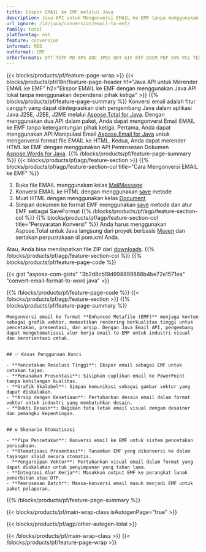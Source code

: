 ```yaml
---
title: Ekspor EMAIL ke EMF melalui Java
description: Java API untuk Mengonversi EMAIL ke EMF tanpa menggunakan Microsoft Word atau Outlook
url_ignore: /id/java/conversion/email-to-emf/
family: total
platformtag: net
feature: conversion
informat: MSG
outformat: EMF
otherformats: OTT TIFF MD XPS DOC JPEG ODT GIF RTF DOCM PDF SVG PCL TEXT PS DOCX DOT EPUB WORDML FLATOPC PNG EMF DOTX DOTM
---
```

{{< blocks/products/pf/feature-page-wrap >}}
{{< blocks/products/pf/i18n/feature-page-header h1="Java API untuk Merender EMAIL ke EMF" h2="Ekspor EMAIL ke EMF dengan menggunakan Java API lokal tanpa menggunakan dependensi pihak ketiga" >}}
{{% blocks/products/pf/feature-page-summary %}}
Konversi email adalah fitur canggih yang dapat diintegrasikan oleh pengembang Java dalam aplikasi Java J2SE, J2EE, J2ME melalui [Aspose.Total for Java](https://products.aspose.com/total/java/). Dengan menggunakan dua API dalam paket, Anda dapat mengonversi Email EMAIL ke EMF tanpa ketergantungan pihak ketiga. Pertama, Anda dapat menggunakan API Manipulasi Email [Aspose.Email for Java](https://products.aspose.com/email/java/) untuk mengonversi format file EMAIL ke HTML. Kedua, Anda dapat merender HTML ke EMF dengan menggunakan API Pemrosesan Dokumen [Aspose.Words for Java](https://products.aspose.com/words/java/).
{{% /blocks/products/pf/feature-page-summary  %}}
{{< blocks/products/pf/agp/feature-section >}}
{{% blocks/products/pf/agp/feature-section-col title="Cara Mengonversi EMAIL ke EMF" %}}
1. Buka file EMAIL menggunakan kelas [MailMessage](https://reference.aspose.com/email/java/com.aspose.email/mailmessage)
2. Konversi EMAIL ke HTML dengan menggunakan [save](https://reference.aspose.com/email/java/com.aspose.email/MailMessage#save(java.io.OutputStream,%20com.aspose.email.SaveOptions)) metode
3. Muat HTML dengan menggunakan kelas [Document](https://reference.aspose.com/words/java/com.aspose.words/Document)
4. Simpan dokumen ke format EMF menggunakan [save](https://reference.aspose.com/words/java/com.aspose.words/Document#save(java.lang.String,com.aspose.words.SaveOptions)) metode dan atur EMF sebagai SaveFormat
{{% /blocks/products/pf/agp/feature-section-col %}}
{{% blocks/products/pf/agp/feature-section-col title="Persyaratan Konversi" %}}
Anda harus menggunakan Aspose.Total untuk Java langsung dari proyek berbasis [Maven](https://releases.aspose.com/total/java/) dan sertakan perpustakaan di pom.xml Anda.

Atau, Anda bisa mendapatkan file ZIP dari [downloads](https://releases.aspose.com/total/java).
{{% /blocks/products/pf/agp/feature-section-col %}}
{{% blocks/products/pf/feature-page-code %}}
{{< gist "aspose-com-gists" "3b2d8cb19d998899886b4be72e1571ea" "convert-email-format-to-word.java" >}}
{{% /blocks/products/pf/feature-page-code %}}
{{< /blocks/products/pf/agp/feature-section >}}
{{% blocks/products/pf/feature-page-summary %}}
```
Mengonversi email ke format **Enhanced Metafile (EMF)** menjaga konten sebagai grafik vektor, memastikan rendering berkualitas tinggi untuk pencetakan, presentasi, dan arsip. Dengan Java Email API, pengembang dapat mengotomatisasi alur kerja email-to-EMF untuk industri visual dan berorientasi cetak.


## ✅ Kasus Penggunaan Kunci

- **Pencetakan Resolusi Tinggi**: Ekspor email sebagai EMF untuk cetakan tajam.
- **Penanaman Presentasi**: Sisipkan cuplikan email ke PowerPoint tanpa kehilangan kualitas.
- **Grafik Skalabel**: Simpan komunikasi sebagai gambar vektor yang dapat diskalakan.
- **Arsip dengan Kesetiaan**: Pertahankan desain email dalam format vektor untuk industri yang membutuhkan desain.
- **Bukti Desain**: Bagikan tata letak email visual dengan desainer dan pemangku kepentingan.


## ⚙️ Skenario Otomatisasi

- **Pipa Pencetakan**: Konversi email ke EMF untuk sistem pencetakan perusahaan.
- **Otomatisasi Presentasi**: Tanamkan EMF yang dikonversi ke dalam tayangan slaid secara otomatis.
- **Pengarsipan Vektor**: Pertahankan visual email dalam format yang dapat diskalakan untuk penyimpanan yang tahan lama.
- **Integrasi Alur Kerja**: Masukkan output EMF ke perangkat lunak penerbitan atau DTP.
- **Pemrosesan Batch**: Massa-konversi email masuk menjadi EMF untuk paket pelaporan.
```
{{% /blocks/products/pf/feature-page-summary %}}
{{< blocks/products/pf/main-wrap-class isAutogenPage="true" >}}

{{< blocks/products/pf/agp/other-autogen-total >}}

{{< /blocks/products/pf/main-wrap-class >}}
{{< /blocks/products/pf/feature-page-wrap >}}